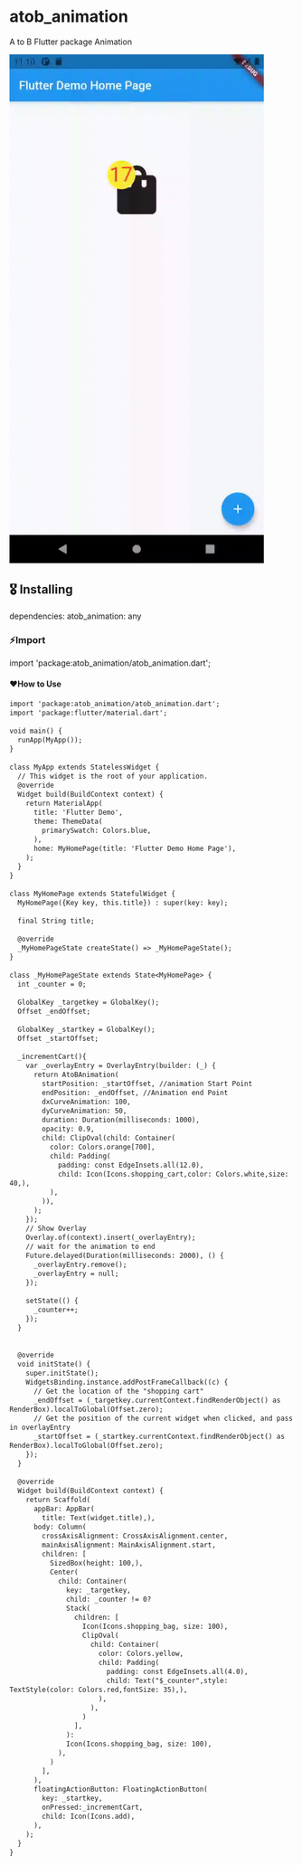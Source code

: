 # atob_animation

A to B Flutter package Animation

<img src="https://raw.githubusercontent.com/kakzaki/atob_animation/master/gif/untitled.gif" width="450px">


## 🎖 Installing

dependencies:
  atob_animation: any

### ⚡️Import


import 'package:atob_animation/atob_animation.dart';


#### ❤️How to Use

    import 'package:atob_animation/atob_animation.dart';
    import 'package:flutter/material.dart';
    
    void main() {
      runApp(MyApp());
    }
    
    class MyApp extends StatelessWidget {
      // This widget is the root of your application.
      @override
      Widget build(BuildContext context) {
        return MaterialApp(
          title: 'Flutter Demo',
          theme: ThemeData(
            primarySwatch: Colors.blue,
          ),
          home: MyHomePage(title: 'Flutter Demo Home Page'),
        );
      }
    }
    
    class MyHomePage extends StatefulWidget {
      MyHomePage({Key key, this.title}) : super(key: key);
    
      final String title;
    
      @override
      _MyHomePageState createState() => _MyHomePageState();
    }
    
    class _MyHomePageState extends State<MyHomePage> {
      int _counter = 0;
    
      GlobalKey _targetkey = GlobalKey();
      Offset _endOffset;
    
      GlobalKey _startkey = GlobalKey();
      Offset _startOffset;
    
      _incrementCart(){
        var _overlayEntry = OverlayEntry(builder: (_) {
          return AtoBAnimation(
            startPosition: _startOffset, //animation Start Point
            endPosition: _endOffset, //Animation end Point
            dxCurveAnimation: 100,
            dyCurveAnimation: 50,
            duration: Duration(milliseconds: 1000),
            opacity: 0.9,
            child: ClipOval(child: Container(
              color: Colors.orange[700],
              child: Padding(
                padding: const EdgeInsets.all(12.0),
                child: Icon(Icons.shopping_cart,color: Colors.white,size: 40,),
              ),
            )),
          );
        });
        // Show Overlay
        Overlay.of(context).insert(_overlayEntry);
        // wait for the animation to end
        Future.delayed(Duration(milliseconds: 2000), () {
          _overlayEntry.remove();
          _overlayEntry = null;
        });
    
        setState(() {
          _counter++;
        });
      }
    
    
      @override
      void initState() {
        super.initState();
        WidgetsBinding.instance.addPostFrameCallback((c) {
          // Get the location of the "shopping cart"
          _endOffset = (_targetkey.currentContext.findRenderObject() as RenderBox).localToGlobal(Offset.zero);
          // Get the position of the current widget when clicked, and pass in overlayEntry
          _startOffset = (_startkey.currentContext.findRenderObject() as RenderBox).localToGlobal(Offset.zero);
        });
      }
    
      @override
      Widget build(BuildContext context) {
        return Scaffold(
          appBar: AppBar(
            title: Text(widget.title),),
          body: Column(
            crossAxisAlignment: CrossAxisAlignment.center,
            mainAxisAlignment: MainAxisAlignment.start,
            children: [
              SizedBox(height: 100,),
              Center(
                child: Container(
                  key: _targetkey,
                  child: _counter != 0?
                  Stack(
                    children: [
                      Icon(Icons.shopping_bag, size: 100),
                      ClipOval(
                        child: Container(
                          color: Colors.yellow,
                          child: Padding(
                            padding: const EdgeInsets.all(4.0),
                            child: Text("$_counter",style: TextStyle(color: Colors.red,fontSize: 35),),
                          ),
                        ),
                      )
                    ],
                  ):
                  Icon(Icons.shopping_bag, size: 100),
                ),
              )
            ],
          ),
          floatingActionButton: FloatingActionButton(
            key: _startkey,
            onPressed:_incrementCart,
            child: Icon(Icons.add),
          ),
        );
      }
    }

